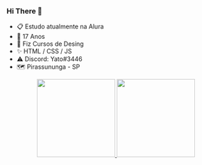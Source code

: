 ### Hi There 👋

- 📋 Estudo atualmente na Alura
- 🔴 17 Anos 
- 📁 Fiz Cursos de Desing
- ✨ HTML / CSS / JS 
- ⚠️ Discord: Yato#3446
- 🗺️ Pirassununga - SP

<div align="center">
  <a href="https://github.com/TioYato">
  <img height="180em" src="https://github-readme-stats.vercel.app/api?username=TioYato&show_icons=true&theme=dracula&include_all_commits=true&count_private=true"/>
  <img height="180em" src="https://github-readme-stats.vercel.app/api/top-langs/?username=TioYato&layout=compact&langs_count=7&theme=dracula"/>
</div>
